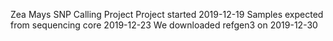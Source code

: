 Zea Mays SNP Calling Project
Project started 2019-12-19
Samples expected from sequencing core 2019-12-23
We downloaded refgen3 on 2019-12-30
